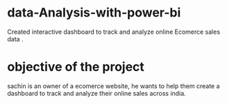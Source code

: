 # data-Analysis-with-power-bi
Created interactive dashboard to track and analyze online  Ecomerce sales data . 
# objective of the project
sachin is an owner of a ecomerce website, he wants to help them create a dashboard to track and analyze their online sales across india.
